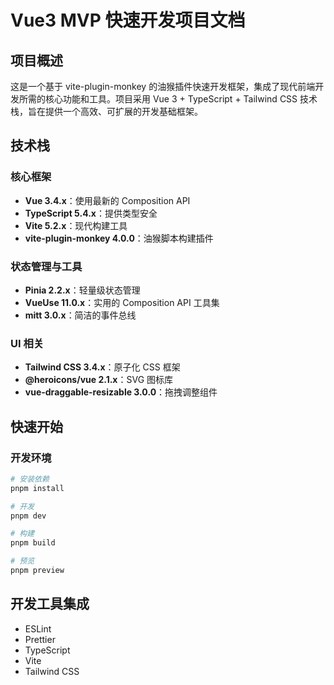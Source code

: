
# Vue3 MVP 快速开发项目文档

## 项目概述
这是一个基于 vite-plugin-monkey 的油猴插件快速开发框架，集成了现代前端开发所需的核心功能和工具。项目采用 Vue 3 + TypeScript + Tailwind CSS 技术栈，旨在提供一个高效、可扩展的开发基础框架。

## 技术栈
### 核心框架
- **Vue 3.4.x**：使用最新的 Composition API
- **TypeScript 5.4.x**：提供类型安全
- **Vite 5.2.x**：现代构建工具
- **vite-plugin-monkey 4.0.0**：油猴脚本构建插件

### 状态管理与工具
- **Pinia 2.2.x**：轻量级状态管理
- **VueUse 11.0.x**：实用的 Composition API 工具集
- **mitt 3.0.x**：简洁的事件总线

### UI 相关
- **Tailwind CSS 3.4.x**：原子化 CSS 框架
- **@heroicons/vue 2.1.x**：SVG 图标库
- **vue-draggable-resizable 3.0.0**：拖拽调整组件

## 快速开始

### 开发环境
```bash
# 安装依赖
pnpm install

# 开发
pnpm dev

# 构建
pnpm build

# 预览
pnpm preview
```

## 开发工具集成
- ESLint
- Prettier
- TypeScript
- Vite
- Tailwind CSS
